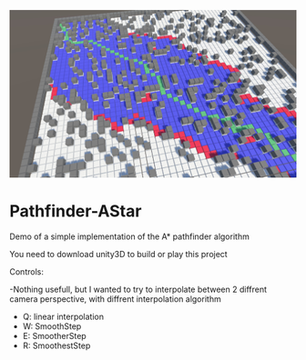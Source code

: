 ![Screen](Assets/ScreenShots/AStarScreenshot.jpg?raw=true "AStar")

# Pathfinder-AStar

Demo of a simple implementation of the A* pathfinder algorithm

You need to download unity3D to build or play this project

Controls:

-Nothing usefull, but I wanted to try to interpolate between 2 diffrent camera perspective, with diffrent interpolation algorithm

- Q: linear interpolation
- W: SmoothStep
- E: SmootherStep
- R: SmoothestStep